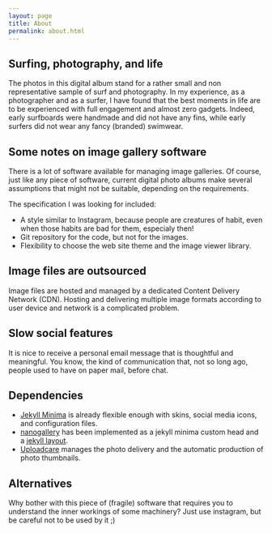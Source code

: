 ```yaml
---
layout: page
title: About
permalink: about.html 
---
```


## Surfing, photography, and life
The photos in this digital album stand for a rather small and non representative sample of surf and photography. In my experience, as a photographer and as a surfer, I have found that the best moments in life are to be experienced with full engagement and almost zero gadgets. Indeed, early surfboards were handmade and did not have any fins, while early surfers did not wear any fancy (branded) swimwear.

## Some notes on image gallery software
There is a lot of software available for managing image galleries. Of course, just like any piece of software, current digital photo albums make several assumptions that might not be suitable, depending on the requirements.

The specification I was looking for included:

* A style similar to Instagram, because people are creatures of habit, even when those habits are bad for them, especialy then!
* Git repository for the code, but not for the images.
* Flexibility to choose the web site theme and the image viewer library.

## Image files are outsourced
Image files are hosted and managed by a dedicated Content Delivery Network (CDN). Hosting and delivering multiple image formats according to user device and network is a complicated problem.

## Slow social features
It is nice to receive a personal email message that is thoughtful and meaningful. You know, the kind of communication that, not so long ago, people used to have on paper mail, before chat.

## Dependencies

* [Jekyll Minima](https://github.com/jekyll/minima) is already flexible enough with skins, social media icons, and configuration files.
* [nanogallery](https://nanogallery2.nanostudio.org) has been implemented as a jekyll minima custom head and a [jekyll layout](https://jekyllrb.com/docs/layouts/).
* [Uploadcare](https://uploadcare.com) manages the photo delivery and the automatic production of photo thumbnails.

## Alternatives

Why bother with this piece of (fragile) software that requires you to understand the inner workings of some machinery? Just use instagram, but be careful not to be used by it ;)




